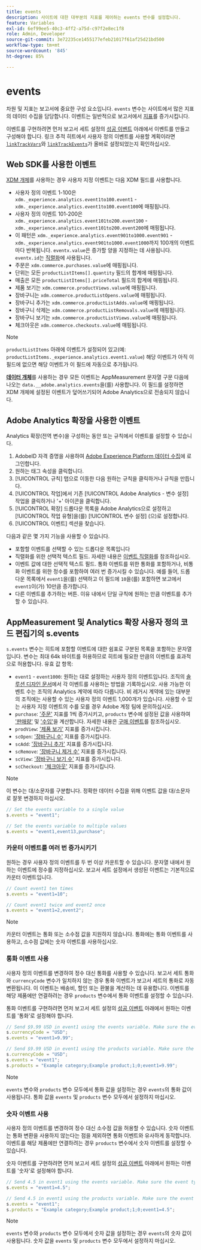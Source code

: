 ```yaml
---
title: events
description: 사이트에 대한 대부분의 지표를 제어하는 events 변수를 설정합니다.
feature: Variables
exl-id: 6ef99ee5-40c3-4ff2-a75d-c97f2e8ec1f8
role: Admin, Developer
source-git-commit: 3e72235ce1455177efeb21017f61af25d21bd500
workflow-type: tm+mt
source-wordcount: '845'
ht-degree: 85%

---
```


# events

차원 및 지표는 보고서에 중요한 구성 요소입니다. `events` 변수는 사이트에서 많은 지표의 데이터 수집을 담당합니다. 이벤트는 일반적으로 보고서에서 [지표](/help/components/metrics/overview.md)를 증가시킵니다.

이벤트를 구현하려면 먼저 보고서 세트 설정의 [성공 이벤트](/help/admin/admin/c-manage-report-suites/c-edit-report-suites/conversion-var-admin/c-success-events/success-event.md) 아래에서 이벤트를 만들고 구성해야 합니다. 링크 추적 히트에서 사용자 정의 이벤트를 사용할 계획이라면 [`linkTrackVars`](../../config-vars/linktrackvars.md)와 [`linkTrackEvents`](../../config-vars/linktrackevents.md)가 올바로 설정되었는지 확인하십시오.

## Web SDK를 사용한 이벤트

[XDM 개체](/help/implement/aep-edge/xdm-var-mapping.md)를 사용하는 경우 사용자 지정 이벤트는 다음 XDM 필드를 사용합니다.

* 사용자 정의 이벤트 1-100은 `xdm._experience.analytics.event1to100.event1` - `xdm._experience.analytics.event1to100.event100`에 매핑됩니다.
* 사용자 정의 이벤트 101-200은 `xdm._experience.analytics.event101to200.event100` - `xdm._experience.analytics.event101to200.event200`에 매핑됩니다.
* 이 패턴은 `xdm._experience.analytics.event901to1000.event901` - `xdm._experience.analytics.event901to1000.event1000`까지 100개의 이벤트마다 반복됩니다. `eventx.value`은 증가할 양을 지정하는 데 사용됩니다. `eventx.id`는 [직렬화](event-serialization.md)에 사용됩니다.
* 주문은 `xdm.commerce.purchases.value`에 매핑됩니다.
* 단위는 모든 `productListItems[].quantity` 필드의 합계에 매핑됩니다.
* 매출은 모든 `productListItems[].priceTotal` 필드의 합계에 매핑됩니다.
* 제품 보기는 `xdm.commerce.productViews.value`에 매핑됩니다.
* 장바구니는 `xdm.commerce.productListOpens.value`에 매핑됩니다.
* 장바구니 추가는 `xdm.commerce.productListAdds.value`에 매핑됩니다.
* 장바구니 삭제는 `xdm.commerce.productListRemovals.value`에 매핑됩니다.
* 장바구니 보기는 `xdm.commerce.productListViews.value`에 매핑됩니다.
* 체크아웃은 `xdm.commerce.checkouts.value`에 매핑됩니다.

>[!NOTE]
>
>`productListItems` 아래에 이벤트가 설정되어 있고(예: `productListItems._experience.analytics.event1.value`) 해당 이벤트가 아직 이 필드에 없으면 해당 이벤트가 이 필드에 자동으로 추가됩니다.

[**데이터 개체**](/help/implement/aep-edge/data-var-mapping.md)&#x200B;를 사용하는 경우 모든 이벤트는 AppMeasurement 문자열 구문 다음에 나오는 `data.__adobe.analytics.events`을(를) 사용합니다. 이 필드를 설정하면 XDM 개체에 설정된 이벤트가 덮어쓰기되어 Adobe Analytics으로 전송되지 않습니다.

## Adobe Analytics 확장을 사용한 이벤트

Analytics 확장(전역 변수)을 구성하는 동안 또는 규칙에서 이벤트를 설정할 수 있습니다.

1. AdobeID 자격 증명을 사용하여 [Adobe Experience Platform 데이터 수집](https://experience.adobe.com/data-collection)에 로그인합니다.
2. 원하는 태그 속성을 클릭합니다.
3. [!UICONTROL 규칙] 탭으로 이동한 다음 원하는 규칙을 클릭하거나 규칙을 만듭니다.
4. [!UICONTROL 작업]에서 기존 [!UICONTROL Adobe Analytics - 변수 설정] 작업을 클릭하거나 &#39;+&#39; 아이콘을 클릭합니다.
5. [!UICONTROL 확장] 드롭다운 목록을 Adobe Analytics으로 설정하고 [!UICONTROL 작업 유형]을(를) [!UICONTROL 변수 설정] (으)로 설정합니다.
6. [!UICONTROL 이벤트] 섹션을 찾습니다.

다음과 같은 몇 가지 기능을 사용할 수 있습니다.

* 포함할 이벤트를 선택할 수 있는 드롭다운 목록입니다
* 직렬화를 위한 선택적 텍스트 필드. 자세한 내용은 [이벤트 직렬화](event-serialization.md)를 참조하십시오.
* 이벤트 값에 대한 선택적 텍스트 필드. 통화 이벤트를 위한 통화를 포함하거나, 비통화 이벤트를 위한 정수를 포함하여 여러 번 증가시킬 수 있습니다. 예를 들어, 드롭다운 목록에서 `event1`을(를) 선택하고 이 필드에 `10`을(를) 포함하면 보고에서 `event1`이(가) 10만큼 증가합니다.
* 다른 이벤트를 추가하는 버튼. 이유 내에서 단일 규칙에 원하는 만큼 이벤트를 추가할 수 있습니다.

## AppMeasurement 및 Analytics 확장 사용자 정의 코드 편집기의 s.events

`s.events` 변수는 히트에 포함할 이벤트에 대한 쉼표로 구분된 목록을 포함하는 문자열입니다. 변수는 최대 64k 바이트를 허용하므로 히트에 필요한 만큼의 이벤트를 효과적으로 허용합니다. 유효 값 항목:

* `event1` - `event1000`: 원하는 대로 설정하는 사용자 정의 이벤트입니다. 조직의 [솔루션 디자인 문서](../../../prepare/solution-design.md)에서 각 이벤트를 사용하는 방법을 기록하십시오. 사용 가능한 이벤트 수는 조직의 Analytics 계약에 따라 다릅니다. 비 레거시 계약에 있는 대부분의 조직에는 사용할 수 있는 사용자 정의 이벤트 1,000개가 있습니다. 사용할 수 있는 사용자 지정 이벤트의 수를 모를 경우 Adobe 계정 팀에 문의하십시오.
* `purchase`: [&#39;주문&#39;](/help/components/metrics/orders.md) 지표를 1씩 증가시키고, `products` 변수에 설정된 값을 사용하여 [&#39;판매량&#39;](/help/components/metrics/units.md) 및 [&#39;수입&#39;](/help/components/metrics/revenue.md)을 계산합니다. 자세한 내용은 [구매 이벤트](event-purchase.md)를 참조하십시오.
* `prodView`: [&#39;제품 보기&#39;](/help/components/metrics/product-views.md) 지표를 증가시킵니다.
* `scOpen`: [&#39;장바구니 수&#39;](/help/components/metrics/carts.md) 지표를 증가시킵니다.
* `scAdd`: [&#39;장바구니 추가&#39;](/help/components/metrics/cart-additions.md) 지표를 증가시킵니다.
* `scRemove`: [&#39;장바구니 제거 수&#39;](/help/components/metrics/cart-removals.md) 지표를 증가시킵니다.
* `scView`: [&#39;장바구니 보기 수&#39;](/help/components/metrics/cart-views.md) 지표를 증가시킵니다.
* `scCheckout`: [&#39;체크아웃&#39;](/help/components/metrics/checkouts.md) 지표를 증가시킵니다.

>[!NOTE]
>
>이 변수는 대/소문자를 구분합니다. 정확한 데이터 수집을 위해 이벤트 값을 대/소문자로 잘못 변경하지 마십시오.

```js
// Set the events variable to a single value
s.events = "event1";

// Set the events variable to multiple values
s.events = "event1,event13,purchase";
```

### 카운터 이벤트를 여러 번 증가시키기

원하는 경우 사용자 정의 이벤트를 두 번 이상 카운트할 수 있습니다. 문자열 내에서 원하는 이벤트에 정수를 지정하십시오. 보고서 세트 설정에서 생성된 이벤트는 기본적으로 카운터 이벤트입니다.

```js
// Count event1 ten times
s.events = "event1=10";

// Count event1 twice and event2 once
s.events = "event1=2,event2";
```

>[!NOTE]
>
>카운터 이벤트는 통화 또는 소수점 값을 지원하지 않습니다. 통화에는 통화 이벤트를 사용하고, 소수점 값에는 숫자 이벤트를 사용하십시오.

### 통화 이벤트 사용

사용자 정의 이벤트를 변경하여 정수 대신 통화를 사용할 수 있습니다. 보고서 세트 통화와 `currencyCode` 변수가 일치하지 않는 경우 통화 이벤트가 보고서 세트의 통화로 자동 변환됩니다. 이 이벤트는 배송비, 할인 또는 환불을 계산하는 데 유용합니다. 이벤트를 해당 제품에만 연결하려는 경우 `products` 변수에서 통화 이벤트를 설정할 수 있습니다.

통화 이벤트를 구현하려면 먼저 보고서 세트 설정의 [성공 이벤트](/help/admin/admin/c-manage-report-suites/c-edit-report-suites/conversion-var-admin/c-success-events/success-event.md) 아래에서 원하는 이벤트를 &#39;통화&#39;로 설정해야 합니다.

```js
// Send $9.99 USD in event1 using the events variable. Make sure the event type for event1 is Currency in Report suite settings
s.currencyCode = "USD";
s.events = "event1=9.99";

// Send $9.99 USD in event1 using the products variable. Make sure the event type for event1 is Currency in Report suite settings
s.currencyCode = "USD";
s.events = "event1";
s.products = "Example category;Example product;1;0;event1=9.99";
```

>[!NOTE]
>
>`events` 변수와 `products` 변수 모두에서 통화 값을 설정하는 경우 `events`의 통화 값이 사용됩니다. 통화 값을 `events` 및 `products` 변수 모두에서 설정하지 마십시오.

### 숫자 이벤트 사용

사용자 정의 이벤트를 변경하여 정수 대신 소수점 값을 허용할 수 있습니다. 숫자 이벤트는 통화 변환을 사용하지 않는다는 점을 제외하면 통화 이벤트와 유사하게 동작합니다. 이벤트를 해당 제품에만 연결하려는 경우 `products` 변수에서 숫자 이벤트를 설정할 수 있습니다.

숫자 이벤트를 구현하려면 먼저 보고서 세트 설정의 [성공 이벤트](/help/admin/admin/c-manage-report-suites/c-edit-report-suites/conversion-var-admin/c-success-events/success-event.md) 아래에서 원하는 이벤트를 &#39;숫자&#39;로 설정해야 합니다.

```js
// Send 4.5 in event1 using the events variable. Make sure the event type for event1 is Numeric in Report suite settings
s.events = "event1=4.5";

// Send 4.5 in event1 using the products variable. Make sure the event type for event1 is Numeric in Report suite settings
s.events = "event1";
s.products = "Example category;Example product;1;0;event1=4.5";
```

>[!NOTE]
>
>`events` 변수와 `products` 변수 모두에서 숫자 값을 설정하는 경우 `events`의 숫자 값이 사용됩니다. 숫자 값을 `events` 및 `products` 변수 모두에서 설정하지 마십시오.
